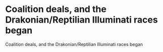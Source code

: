 # Coalition deals, and the Drakonian/Reptilian Illuminati races began

Coalition deals, and the Drakonian/Reptilian Illuminati races began